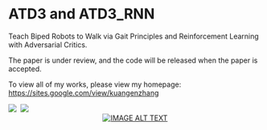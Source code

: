 # ATD3 and ATD3_RNN
Teach Biped Robots to Walk via Gait Principles and Reinforcement Learning with Adversarial Critics.

The paper is under review, and the code will be released when the paper is accepted. 

To view all of my works, please view my homepage: https://sites.google.com/view/kuangenzhang

<kbd>
  <img src="Atlas_video.gif">
</kbd>

<kbd>
  <img src="Roboschool_video.gif">
</kbd>

<div align="center">
  <a href="https://www.youtube.com/watch?v=OAZVK5B0ZxQ"><img src="https://www.youtube.com/watch?v=OAZVK5B0ZxQ/0.jpg" alt="IMAGE ALT TEXT"></a>
</div>

